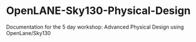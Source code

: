# OpenLANE-Sky130-Physical-Design
Documentation for the 5 day workshop: Advanced Physical Design using OpenLane/Sky130 

